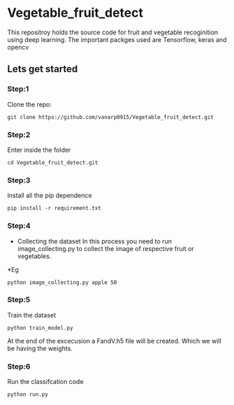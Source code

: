 # Vegetable_fruit_detect

This repositroy holds the source code for fruit and vegetable recoginition using deep learning.
The important packges used are Tensorflow, keras and opencv

## Lets get started

### Step:1
Clone the repo:
```
git clone https://github.com/vanarp0915/Vegetable_fruit_detect.git
```

### Step:2
Enter inside the folder
```
cd Vegetable_fruit_detect.git
```

### Step:3
Install all the pip dependence
```
pip install -r requirement.txt
```

### Step:4
* Collecting the dataset
In this process you need to run image_collecting.py to collect the image of respective fruit or vegetables.

*Eg
```
python image_collecting.py apple 50
```
### Step:5

Train the dataset
```
python train_model.py
```
At the end of the excecusion a FandV.h5 file will be created. Which we will be having the weights.

### Step:6
Run the classifcation code
```
python run.py
```

